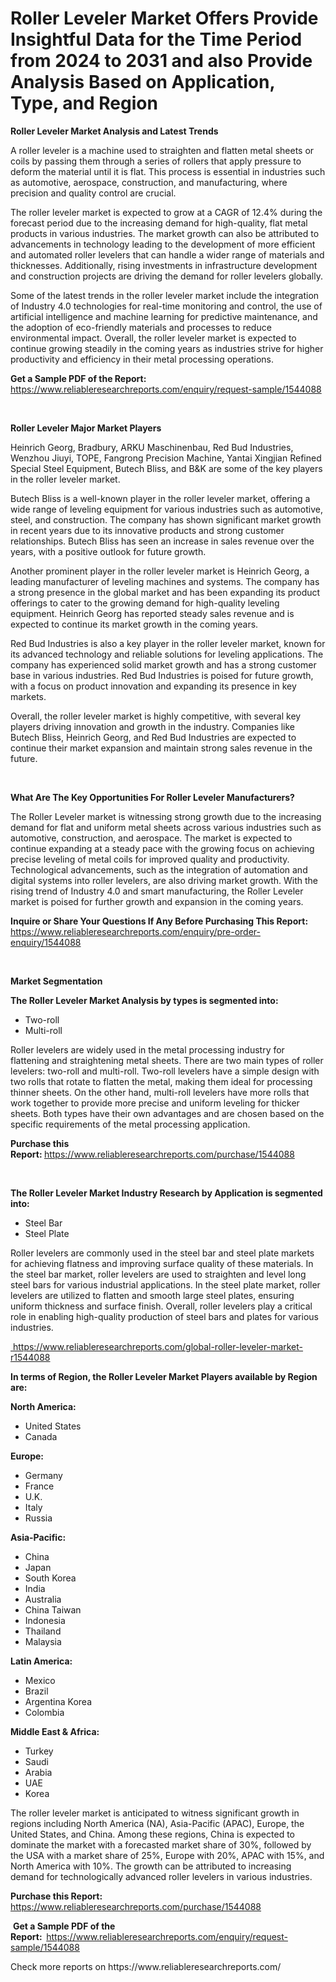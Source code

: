 <p><h1>Roller Leveler Market Offers Provide Insightful Data for the Time Period from 2024 to 2031 and also Provide Analysis Based on Application, Type, and Region</h1></p><p><strong>Roller Leveler Market Analysis and Latest Trends</strong></p>
<p><p>A roller leveler is a machine used to straighten and flatten metal sheets or coils by passing them through a series of rollers that apply pressure to deform the material until it is flat. This process is essential in industries such as automotive, aerospace, construction, and manufacturing, where precision and quality control are crucial.</p><p>The roller leveler market is expected to grow at a CAGR of 12.4% during the forecast period due to the increasing demand for high-quality, flat metal products in various industries. The market growth can also be attributed to advancements in technology leading to the development of more efficient and automated roller levelers that can handle a wider range of materials and thicknesses. Additionally, rising investments in infrastructure development and construction projects are driving the demand for roller levelers globally.</p><p>Some of the latest trends in the roller leveler market include the integration of Industry 4.0 technologies for real-time monitoring and control, the use of artificial intelligence and machine learning for predictive maintenance, and the adoption of eco-friendly materials and processes to reduce environmental impact. Overall, the roller leveler market is expected to continue growing steadily in the coming years as industries strive for higher productivity and efficiency in their metal processing operations.</p></p>
<p><strong>Get a Sample PDF of the Report:&nbsp;</strong> <a href="https://www.reliableresearchreports.com/enquiry/request-sample/1544088">https://www.reliableresearchreports.com/enquiry/request-sample/1544088</a></p>
<p>&nbsp;</p>
<p><strong>Roller Leveler Major Market Players</strong></p>
<p><p>Heinrich Georg, Bradbury, ARKU Maschinenbau, Red Bud Industries, Wenzhou Jiuyi, TOPE, Fangrong Precision Machine, Yantai Xingjian Refined Special Steel Equipment, Butech Bliss, and B&K are some of the key players in the roller leveler market.</p><p>Butech Bliss is a well-known player in the roller leveler market, offering a wide range of leveling equipment for various industries such as automotive, steel, and construction. The company has shown significant market growth in recent years due to its innovative products and strong customer relationships. Butech Bliss has seen an increase in sales revenue over the years, with a positive outlook for future growth.</p><p>Another prominent player in the roller leveler market is Heinrich Georg, a leading manufacturer of leveling machines and systems. The company has a strong presence in the global market and has been expanding its product offerings to cater to the growing demand for high-quality leveling equipment. Heinrich Georg has reported steady sales revenue and is expected to continue its market growth in the coming years.</p><p>Red Bud Industries is also a key player in the roller leveler market, known for its advanced technology and reliable solutions for leveling applications. The company has experienced solid market growth and has a strong customer base in various industries. Red Bud Industries is poised for future growth, with a focus on product innovation and expanding its presence in key markets.</p><p>Overall, the roller leveler market is highly competitive, with several key players driving innovation and growth in the industry. Companies like Butech Bliss, Heinrich Georg, and Red Bud Industries are expected to continue their market expansion and maintain strong sales revenue in the future.</p></p>
<p>&nbsp;</p>
<p><strong>What Are The Key Opportunities For Roller Leveler Manufacturers?</strong></p>
<p><p>The Roller Leveler market is witnessing strong growth due to the increasing demand for flat and uniform metal sheets across various industries such as automotive, construction, and aerospace. The market is expected to continue expanding at a steady pace with the growing focus on achieving precise leveling of metal coils for improved quality and productivity. Technological advancements, such as the integration of automation and digital systems into roller levelers, are also driving market growth. With the rising trend of Industry 4.0 and smart manufacturing, the Roller Leveler market is poised for further growth and expansion in the coming years.</p></p>
<p><strong>Inquire or Share Your Questions If Any Before Purchasing This Report:</strong> <a href="https://www.reliableresearchreports.com/enquiry/pre-order-enquiry/1544088">https://www.reliableresearchreports.com/enquiry/pre-order-enquiry/1544088</a></p>
<p>&nbsp;</p>
<p><strong>Market Segmentation</strong></p>
<p><strong>The Roller Leveler Market Analysis by types is segmented into:</strong></p>
<p><ul><li>Two-roll</li><li>Multi-roll</li></ul></p>
<p><p>Roller levelers are widely used in the metal processing industry for flattening and straightening metal sheets. There are two main types of roller levelers: two-roll and multi-roll. Two-roll levelers have a simple design with two rolls that rotate to flatten the metal, making them ideal for processing thinner sheets. On the other hand, multi-roll levelers have more rolls that work together to provide more precise and uniform leveling for thicker sheets. Both types have their own advantages and are chosen based on the specific requirements of the metal processing application.</p></p>
<p><strong>Purchase this Report:&nbsp;</strong><a href="https://www.reliableresearchreports.com/purchase/1544088">https://www.reliableresearchreports.com/purchase/1544088</a></p>
<p>&nbsp;</p>
<p><strong>The Roller Leveler Market Industry Research by Application is segmented into:</strong></p>
<p><ul><li>Steel Bar</li><li>Steel Plate</li></ul></p>
<p><p>Roller levelers are commonly used in the steel bar and steel plate markets for achieving flatness and improving surface quality of these materials. In the steel bar market, roller levelers are used to straighten and level long steel bars for various industrial applications. In the steel plate market, roller levelers are utilized to flatten and smooth large steel plates, ensuring uniform thickness and surface finish. Overall, roller levelers play a critical role in enabling high-quality production of steel bars and plates for various industries.</p></p>
<p><a href="https://www.reliableresearchreports.com/global-roller-leveler-market-r1544088">&nbsp;https://www.reliableresearchreports.com/global-roller-leveler-market-r1544088</a></p>
<p><strong>In terms of Region, the Roller Leveler Market Players available by Region are:</strong></p>
<p>
    <p> <strong> North America: </strong>
        <ul>
            <li>United States</li>
            <li>Canada</li>
        </ul>
        </p> 
    <p> <strong> Europe: </strong>
        <ul>
            <li>Germany</li>
            <li>France</li>
            <li>U.K.</li>
            <li>Italy</li>
            <li>Russia</li>
        </ul>
        </p> 
    <p> <strong> Asia-Pacific: </strong>
        <ul>
            <li>China</li>
            <li>Japan</li>
            <li>South Korea</li>
            <li>India</li>
            <li>Australia</li>
            <li>China Taiwan</li>
            <li>Indonesia</li>
            <li>Thailand</li>
            <li>Malaysia</li>
        </ul>
        </p> 
    <p> <strong> Latin America: </strong>
        <ul>
            <li>Mexico</li>
            <li>Brazil</li>
            <li>Argentina Korea</li>
            <li>Colombia</li>
        </ul>
        </p> 
    <p> <strong> Middle East & Africa: </strong>
        <ul>
            <li>Turkey</li>
            <li>Saudi</li>
            <li>Arabia</li>
            <li>UAE</li>
            <li>Korea</li>
        </ul>
    </p>
    </p>
<p><p>The roller leveler market is anticipated to witness significant growth in regions including North America (NA), Asia-Pacific (APAC), Europe, the United States, and China. Among these regions, China is expected to dominate the market with a forecasted market share of 30%, followed by the USA with a market share of 25%, Europe with 20%, APAC with 15%, and North America with 10%. The growth can be attributed to increasing demand for technologically advanced roller levelers in various industries.</p></p>
<p><strong>Purchase this Report: </strong><a href="https://www.reliableresearchreports.com/purchase/1544088">https://www.reliableresearchreports.com/purchase/1544088</a></p>
<p>&nbsp;<strong>Get a Sample PDF of the Report:&nbsp;&nbsp;</strong><a href="https://www.reliableresearchreports.com/enquiry/request-sample/1544088">https://www.reliableresearchreports.com/enquiry/request-sample/1544088</a></p>
<p><strong></strong></p>
<p>Check more reports on https://www.reliableresearchreports.com/</p>